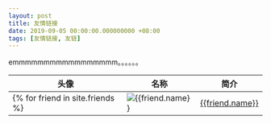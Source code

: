 ```yaml
---
layout: post
title: 友情链接
date: 2019-09-05 00:00:00.000000000 +08:00
tags: [友情链接, 友链]
---
```


emmmmmmmmmmmmmmmmm。。。。。。

| 头像 | 名称 | 简介 |
| ---- | ---- | ---- |
{% for friend in site.friends %}|![[{{friend.name}}]({{friend.url}})]({{friend.avatar}}) |[{{friend.name}}]({{friend.url}}) |{{friend.desc}} |{% endfor %}